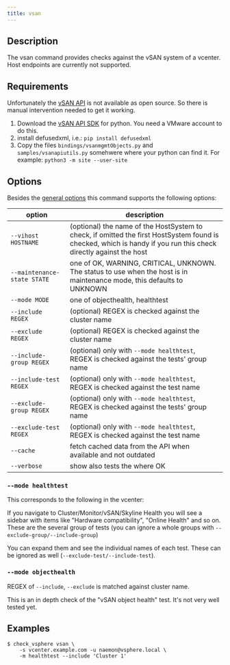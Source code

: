 ```yaml
---
title: vsan
---
```


## Description

The vsan command provides checks against the vSAN system of a vcenter. Host
endpoints are currently not supported.

## Requirements

Unfortunately the [vSAN API](https://developer.vmware.com/web/sdk/8.0/vsan-python)
is not available as open source. So there is manual intervention needed to get
it working.

1. Download the [vSAN API SDK](https://developer.vmware.com/web/sdk/8.0/vsan-python)
   for python. You need a VMware account to do this.
1. install defusedxml, i.e.:
   `pip install defusedxml`
1. Copy the files `bindings/vsanmgmtObjects.py` and `samples/vsanapiutils.py`
   somehwere where your python can find it.
   For example: `python3 -m site --user-site`

## Options

Besides the [general options](../../general-options/) this command supports the following
options:

| option | description |
|---|---|
| `--vihost HOSTNAME` | (optional) the name of the HostSystem to check, if omitted the first HostSystem found is checked, which is handy if you run this check directly against the host |
| `--maintenance-state STATE` | one of OK, WARNING, CRITICAL, UNKNOWN. The status to use when the host is in maintenance mode, this defaults to UNKNOWN |
| `--mode MODE` | one of objecthealth, healthtest |
| `--include REGEX` | (optional) REGEX is checked against the cluster name |
| `--exclude REGEX` | (optional) REGEX is checked against the cluster name |
| `--include-group REGEX` | (optional) only with `--mode healthtest`, REGEX is checked against the tests' group name |
| `--include-test REGEX`  | (optional) only with `--mode healthtest`, REGEX is checked against the test name |
| `--exclude-group REGEX` | (optional) only with `--mode healthtest`, REGEX is checked against the tests' group name |
| `--exclude-test REGEX`  | (optional) only with `--mode healthtest`, REGEX is checked against the test name |
| `--cache`  | fetch cached data from the API when available and not outdated |
| `--verbose` | show also tests the where OK |

### `--mode healthtest`

This corresponds to the following in the vcenter:

If you navigate to Cluster/Monitor/vSAN/Skyline Health you will see a sidebar
with items like "Hardware compatibility", "Online Health" and so on. These are
the several group of tests (you can ignore a whole groups with
`--exclude-group/--include-group`)

You can expand them and see the individual names of each test. These can be
ignored as well (`--exclude-test/--include-test`).

### `--mode objecthealth`

REGEX of `--include`, `--exclude` is matched against cluster name.

This is an in depth check of the "vSAN object health" test. It's not very well
tested yet.

## Examples

```
$ check_vsphere vsan \
    -s vcenter.example.com -u naemon@vsphere.local \
    -m healthtest --include 'Cluster 1'
```
